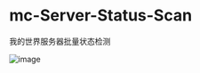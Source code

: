 # mc-Server-Status-Scan
我的世界服务器批量状态检测

![image](https://github.com/user-attachments/assets/c7feb867-9cfb-4068-be7d-a9aa3a92e044)
